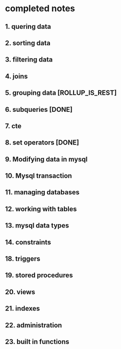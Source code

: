 # completed notes

## 1. quering data

## 2. sorting data

## 3. filtering data

## 4. joins

## 5. grouping data [ROLLUP_IS_REST]

## 6. subqueries [DONE]

## 7. cte

## 8. set operators [DONE]

## 9. Modifying data in mysql

## 10. Mysql transaction

## 11. managing databases

## 12. working with tables

## 13. mysql data types

## 14. constraints

## 18. triggers

## 19. stored procedures

## 20. views

## 21. indexes

## 22. administration

## 23. built in functions
